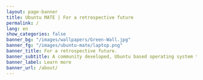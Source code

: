 ```yaml
---
layout: page-banner
title: Ubuntu MATE | For a retrospective future
permalink: /
lang: en
show_categories: false
banner_bg: "/images/wallpapers/Green-Wall.jpg"
banner_fg: "/images/ubuntu-mate/laptop.png"
banner_title: For a retrospective future.
banner_subtitle: A community developed, Ubuntu based operating system that beautifully integrates the MATE desktop.
banner_label: Learn more
banner_url: /about/
---
```

